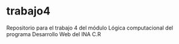 # trabajo4
Repositorio para el trabajo 4 del módulo Lógica computacional del programa Desarrollo Web del INA C.R

